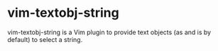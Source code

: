 # vim-textobj-string
vim-textobj-string is a Vim plugin to provide text objects (as and is by default) to select a string.
